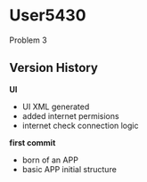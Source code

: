 # User5430
Problem 3

<h2>Version History</h2>


<b>UI</b>
<ul>
    <li>UI XML generated</li>
    <li>added internet permisions</li>
    <li>internet check connection logic</li>
</ul>
<b>first commit</b>
<ul>
    <li>born of an APP</li>
    <li>basic APP initial structure</li>
</ul>
